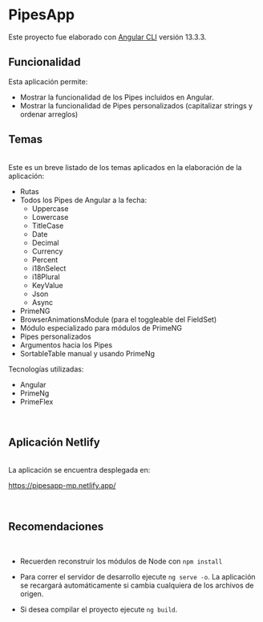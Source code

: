 # **PipesApp**

Este proyecto fue elaborado con [Angular CLI](https://github.com/angular/angular-cli) versión 13.3.3.
## **Funcionalidad**

Esta aplicación permite:
- Mostrar la funcionalidad de los Pipes incluidos en Angular. 
- Mostrar la funcionalidad de Pipes personalizados (capitalizar strings y ordenar arreglos)


## **Temas** ##
<br>
Este es un breve listado de los temas aplicados en la elaboración de la aplicación:

- Rutas
- Todos los Pipes de Angular a la fecha:
    - Uppercase
    - Lowercase
    - TitleCase
    - Date
    - Decimal
    - Currency
    - Percent
    - i18nSelect
    - i18Plural
    - KeyValue
    - Json
    - Async
- PrimeNG
- BrowserAnimationsModule  (para el toggleable del FieldSet)
- Módulo especializado para módulos de PrimeNG
- Pipes personalizados
- Argumentos hacia los Pipes
- SortableTable manual y usando PrimeNg


Tecnologías utilizadas:

- Angular
- PrimeNg
- PrimeFlex


<br>

## **Aplicación Netlify**

<br>
La aplicación se encuentra desplegada en:

https://pipesapp-mp.netlify.app/ 

<br>

## **Recomendaciones**

<br>

- Recuerden reconstruir los módulos de Node con `npm install`

- Para correr el servidor de desarrollo ejecute `ng serve -o`. La aplicación se recargará automáticamente si cambia cualquiera de los archivos de origen.

- Si desea compilar el proyecto ejecute `ng build`.
